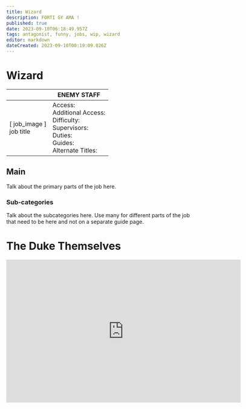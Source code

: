 ```yaml
---
title: Wizard
description: FORTI GY AMA !
published: true
date: 2023-09-10T06:18:49.957Z
tags: antagonist, funny, jobs, wip, wizard
editor: markdown
dateCreated: 2023-09-10T00:19:09.026Z
---
```


# Wizard

|                             | ENEMY STAFF                                                                                   |
|-----------------------------|----------------------------------------------------------------------------------------------|
| \[ job_image ]<br>job title | Access:<br>Additional Access:<br>Difficulty:<br>Supervisors:<br>Duties:<br>Guides:<br>Alternate Titles: |

## Main 
Talk about the primary parts of the job here.


### Sub-categories
Talk about the subcategories here. Use many for different parts of the job that need to be here and not on a separate guide page.

# The Duke Themselves
<iframe src="https://player.twitch.tv/?channel=thedukeofook&parent=wiki.monkestation.com" frameborder="0" allowfullscreen="true" scrolling="no" height="378" width="620"></iframe>